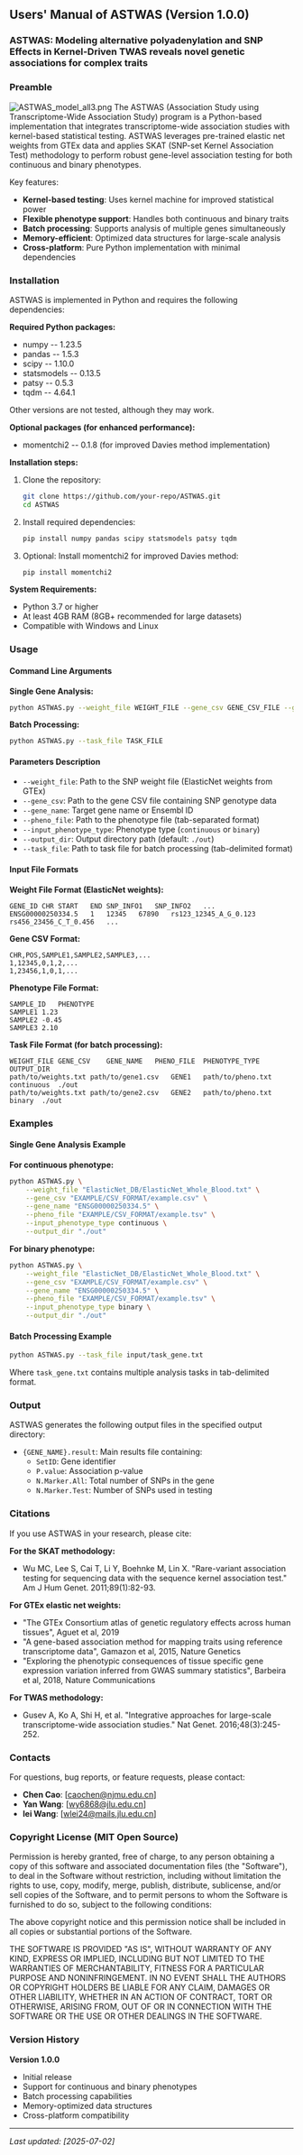 ## Users' Manual of ASTWAS (Version 1.0.0)
### ASTWAS: Modeling alternative polyadenylation and SNP Effects in Kernel-Driven TWAS reveals novel genetic associations for complex traits
### Preamble
![ASTWAS_model_all3.png](./EXAMPLE/ASTWAS_model_all3.png)
The ASTWAS (Association Study using Transcriptome-Wide Association Study) program is a Python-based implementation that integrates transcriptome-wide association studies with kernel-based statistical testing. ASTWAS leverages pre-trained elastic net weights from GTEx data and applies SKAT (SNP-set Kernel Association Test) methodology to perform robust gene-level association testing for both continuous and binary phenotypes.

Key features:
- **Kernel-based testing**: Uses kernel machine for improved statistical power
- **Flexible phenotype support**: Handles both continuous and binary traits
- **Batch processing**: Supports analysis of multiple genes simultaneously
- **Memory-efficient**: Optimized data structures for large-scale analysis
- **Cross-platform**: Pure Python implementation with minimal dependencies

### Installation

ASTWAS is implemented in Python and requires the following dependencies:

**Required Python packages:**
- numpy  --  1.23.5
- pandas  --  1.5.3
- scipy  --  1.10.0
- statsmodels  --  0.13.5
- patsy  --  0.5.3
- tqdm  --  4.64.1

Other versions are not tested, although they may work. 

**Optional packages (for enhanced performance):**
- momentchi2  --  0.1.8 (for improved Davies method implementation)

**Installation steps:**
1. Clone the repository:
   ```bash
   git clone https://github.com/your-repo/ASTWAS.git
   cd ASTWAS
   ```

2. Install required dependencies:
   ```bash
   pip install numpy pandas scipy statsmodels patsy tqdm
   ```

3. Optional: Install momentchi2 for improved Davies method:
   ```bash
   pip install momentchi2
   ```

**System Requirements:**
- Python 3.7 or higher
- At least 4GB RAM (8GB+ recommended for large datasets)
- Compatible with Windows and Linux

### Usage

#### Command Line Arguments

**Single Gene Analysis:**
```bash
python ASTWAS.py --weight_file WEIGHT_FILE --gene_csv GENE_CSV_FILE --gene_name GENE_ID --pheno_file PHENOTYPE_FILE --input_phenotype_type PHENOTYPE_TYPE --output_dir OUTPUT_DIRECTORY
```

**Batch Processing:**
```bash
python ASTWAS.py --task_file TASK_FILE
```

#### Parameters Description

- `--weight_file`: Path to the SNP weight file (ElasticNet weights from GTEx)
- `--gene_csv`: Path to the gene CSV file containing SNP genotype data
- `--gene_name`: Target gene name or Ensembl ID
- `--pheno_file`: Path to the phenotype file (tab-separated format)
- `--input_phenotype_type`: Phenotype type (`continuous` or `binary`)
- `--output_dir`: Output directory path (default: `./out`)
- `--task_file`: Path to task file for batch processing (tab-delimited format)

#### Input File Formats

**Weight File Format (ElasticNet weights):**
```
GENE_ID	CHR	START	END	SNP_INFO1	SNP_INFO2	...
ENSG00000250334.5	1	12345	67890	rs123_12345_A_G_0.123	rs456_23456_C_T_0.456	...
```

**Gene CSV Format:**
```
CHR,POS,SAMPLE1,SAMPLE2,SAMPLE3,...
1,12345,0,1,2,...
1,23456,1,0,1,...
```

**Phenotype File Format:**
```
SAMPLE_ID	PHENOTYPE
SAMPLE1	1.23
SAMPLE2	-0.45
SAMPLE3	2.10
```

**Task File Format (for batch processing):**
```
WEIGHT_FILE	GENE_CSV	GENE_NAME	PHENO_FILE	PHENOTYPE_TYPE	OUTPUT_DIR
path/to/weights.txt	path/to/gene1.csv	GENE1	path/to/pheno.txt	continuous	./out
path/to/weights.txt	path/to/gene2.csv	GENE2	path/to/pheno.txt	binary	./out
```

### Examples

#### Single Gene Analysis Example

**For continuous phenotype:**
```bash
python ASTWAS.py \
    --weight_file "ElasticNet_DB/ElasticNet_Whole_Blood.txt" \
    --gene_csv "EXAMPLE/CSV_FORMAT/example.csv" \
    --gene_name "ENSG00000250334.5" \
    --pheno_file "EXAMPLE/CSV_FORMAT/example.tsv" \
    --input_phenotype_type continuous \
    --output_dir "./out"
```

**For binary phenotype:**
```bash
python ASTWAS.py \
    --weight_file "ElasticNet_DB/ElasticNet_Whole_Blood.txt" \
    --gene_csv "EXAMPLE/CSV_FORMAT/example.csv" \
    --gene_name "ENSG00000250334.5" \
    --pheno_file "EXAMPLE/CSV_FORMAT/example.tsv" \
    --input_phenotype_type binary \
    --output_dir "./out"
```

#### Batch Processing Example

```bash
python ASTWAS.py --task_file input/task_gene.txt
```

Where `task_gene.txt` contains multiple analysis tasks in tab-delimited format.

### Output

ASTWAS generates the following output files in the specified output directory:

- `{GENE_NAME}.result`: Main results file containing:
  - `SetID`: Gene identifier
  - `P.value`: Association p-value
  - `N.Marker.All`: Total number of SNPs in the gene
  - `N.Marker.Test`: Number of SNPs used in testing


### Citations

If you use ASTWAS in your research, please cite:

**For the SKAT methodology:**
- Wu MC, Lee S, Cai T, Li Y, Boehnke M, Lin X. "Rare-variant association testing for sequencing data with the sequence kernel association test." Am J Hum Genet. 2011;89(1):82-93.

**For GTEx elastic net weights:**
- "The GTEx Consortium atlas of genetic regulatory effects across human tissues", Aguet et al, 2019
- "A gene-based association method for mapping traits using reference transcriptome data", Gamazon et al, 2015, Nature Genetics
- "Exploring the phenotypic consequences of tissue specific gene expression variation inferred from GWAS summary statistics", Barbeira et al, 2018, Nature Communications

**For TWAS methodology:**
- Gusev A, Ko A, Shi H, et al. "Integrative approaches for large-scale transcriptome-wide association studies." Nat Genet. 2016;48(3):245-252.

### Contacts

For questions, bug reports, or feature requests, please contact:

- **Chen Cao**: [caochen@njmu.edu.cn]
- **Yan Wang**: [wy6868@jlu.edu.cn]
- **lei Wang**: [wlei24@mails.jlu.edu.cn]



### Copyright License (MIT Open Source)

Permission is hereby granted, free of charge, to any person obtaining a copy of this software and associated documentation files (the "Software"), to deal in the Software without restriction, including without limitation the rights to use, copy, modify, merge, publish, distribute, sublicense, and/or sell copies of the Software, and to permit persons to whom the Software is furnished to do so, subject to the following conditions:

The above copyright notice and this permission notice shall be included in all copies or substantial portions of the Software. 

THE SOFTWARE IS PROVIDED "AS IS", WITHOUT WARRANTY OF ANY KIND, EXPRESS OR IMPLIED, INCLUDING BUT NOT LIMITED TO THE WARRANTIES OF MERCHANTABILITY, FITNESS FOR A PARTICULAR PURPOSE AND NONINFRINGEMENT. IN NO EVENT SHALL THE AUTHORS OR COPYRIGHT HOLDERS BE LIABLE FOR ANY CLAIM, DAMAGES OR OTHER LIABILITY, WHETHER IN AN ACTION OF CONTRACT, TORT OR OTHERWISE, ARISING FROM, OUT OF OR IN CONNECTION WITH THE SOFTWARE OR THE USE OR OTHER DEALINGS IN THE SOFTWARE.

### Version History

**Version 1.0.0**
- Initial release
- Support for continuous and binary phenotypes
- Batch processing capabilities
- Memory-optimized data structures
- Cross-platform compatibility
---

*Last updated: [2025-07-02]* 